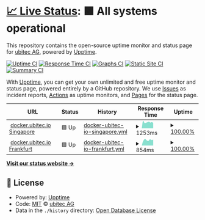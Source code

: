 # [📈 Live Status](https://status.docker.ubitec.io): <!--live status--> **🟩 All systems operational**

This repository contains the open-source uptime monitor and status page for [ubitec AG](https://ubitec.io), powered by [Upptime](https://github.com/upptime/upptime).

[![Uptime CI](https://github.com/ubitechq/docker-ubitec-io-status-page/workflows/Uptime%20CI/badge.svg)](https://github.com/upptime/upptime/actions?query=workflow%3A%22Uptime+CI%22)
[![Response Time CI](https://github.com/ubitechq/docker-ubitec-io-status-page/workflows/Response%20Time%20CI/badge.svg)](https://github.com/upptime/upptime/actions?query=workflow%3A%22Response+Time+CI%22)
[![Graphs CI](https://github.com/ubitechq/docker-ubitec-io-status-page/workflows/Graphs%20CI/badge.svg)](https://github.com/upptime/upptime/actions?query=workflow%3A%22Graphs+CI%22)
[![Static Site CI](https://github.com/ubitechq/docker-ubitec-io-status-page/workflows/Static%20Site%20CI/badge.svg)](https://github.com/upptime/upptime/actions?query=workflow%3A%22Static+Site+CI%22)
[![Summary CI](https://github.com/ubitechq/docker-ubitec-io-status-page/workflows/Summary%20CI/badge.svg)](https://github.com/upptime/upptime/actions?query=workflow%3A%22Summary+CI%22)

With [Upptime](https://upptime.js.org), you can get your own unlimited and free uptime monitor and status page, powered entirely by a GitHub repository. We use [Issues](https://github.com/ubitechq/docker-ubitec-io-status-page/issues) as incident reports, [Actions](https://github.com/ubitechq/docker-ubitec-io-status-page/actions) as uptime monitors, and [Pages](https://status.docker.ubitec.io) for the status page.

<!--start: status pages-->
<!-- This summary is generated by Upptime (https://github.com/upptime/upptime) -->
<!-- Do not edit this manually, your changes will be overwritten -->
<!-- prettier-ignore -->
| URL | Status | History | Response Time | Uptime |
| --- | ------ | ------- | ------------- | ------ |
| <img alt="" src="https://favicons.githubusercontent.com/docker-ap-southeast-1.ubitec.io" height="13"> [docker.ubitec.io Singapore](https://docker-ap-southeast-1.ubitec.io/health) | 🟩 Up | [docker-ubitec-io-singapore.yml](https://github.com/ubitechq/docker-ubitec-io-status-page/commits/HEAD/history/docker-ubitec-io-singapore.yml) | <details><summary><img alt="Response time graph" src="./graphs/docker-ubitec-io-singapore/response-time-week.png" height="20"> 1253ms</summary><br><a href="https://status.docker.ubitec.io/history/docker-ubitec-io-singapore"><img alt="Response time 1313" src="https://img.shields.io/endpoint?url=https%3A%2F%2Fraw.githubusercontent.com%2Fubitechq%2Fdocker-ubitec-io-status-page%2FHEAD%2Fapi%2Fdocker-ubitec-io-singapore%2Fresponse-time.json"></a><br><a href="https://status.docker.ubitec.io/history/docker-ubitec-io-singapore"><img alt="24-hour response time 1122" src="https://img.shields.io/endpoint?url=https%3A%2F%2Fraw.githubusercontent.com%2Fubitechq%2Fdocker-ubitec-io-status-page%2FHEAD%2Fapi%2Fdocker-ubitec-io-singapore%2Fresponse-time-day.json"></a><br><a href="https://status.docker.ubitec.io/history/docker-ubitec-io-singapore"><img alt="7-day response time 1253" src="https://img.shields.io/endpoint?url=https%3A%2F%2Fraw.githubusercontent.com%2Fubitechq%2Fdocker-ubitec-io-status-page%2FHEAD%2Fapi%2Fdocker-ubitec-io-singapore%2Fresponse-time-week.json"></a><br><a href="https://status.docker.ubitec.io/history/docker-ubitec-io-singapore"><img alt="30-day response time 1292" src="https://img.shields.io/endpoint?url=https%3A%2F%2Fraw.githubusercontent.com%2Fubitechq%2Fdocker-ubitec-io-status-page%2FHEAD%2Fapi%2Fdocker-ubitec-io-singapore%2Fresponse-time-month.json"></a><br><a href="https://status.docker.ubitec.io/history/docker-ubitec-io-singapore"><img alt="1-year response time 1311" src="https://img.shields.io/endpoint?url=https%3A%2F%2Fraw.githubusercontent.com%2Fubitechq%2Fdocker-ubitec-io-status-page%2FHEAD%2Fapi%2Fdocker-ubitec-io-singapore%2Fresponse-time-year.json"></a></details> | <details><summary><a href="https://status.docker.ubitec.io/history/docker-ubitec-io-singapore">100.00%</a></summary><a href="https://status.docker.ubitec.io/history/docker-ubitec-io-singapore"><img alt="All-time uptime 100.00%" src="https://img.shields.io/endpoint?url=https%3A%2F%2Fraw.githubusercontent.com%2Fubitechq%2Fdocker-ubitec-io-status-page%2FHEAD%2Fapi%2Fdocker-ubitec-io-singapore%2Fuptime.json"></a><br><a href="https://status.docker.ubitec.io/history/docker-ubitec-io-singapore"><img alt="24-hour uptime 100.00%" src="https://img.shields.io/endpoint?url=https%3A%2F%2Fraw.githubusercontent.com%2Fubitechq%2Fdocker-ubitec-io-status-page%2FHEAD%2Fapi%2Fdocker-ubitec-io-singapore%2Fuptime-day.json"></a><br><a href="https://status.docker.ubitec.io/history/docker-ubitec-io-singapore"><img alt="7-day uptime 100.00%" src="https://img.shields.io/endpoint?url=https%3A%2F%2Fraw.githubusercontent.com%2Fubitechq%2Fdocker-ubitec-io-status-page%2FHEAD%2Fapi%2Fdocker-ubitec-io-singapore%2Fuptime-week.json"></a><br><a href="https://status.docker.ubitec.io/history/docker-ubitec-io-singapore"><img alt="30-day uptime 100.00%" src="https://img.shields.io/endpoint?url=https%3A%2F%2Fraw.githubusercontent.com%2Fubitechq%2Fdocker-ubitec-io-status-page%2FHEAD%2Fapi%2Fdocker-ubitec-io-singapore%2Fuptime-month.json"></a><br><a href="https://status.docker.ubitec.io/history/docker-ubitec-io-singapore"><img alt="1-year uptime 100.00%" src="https://img.shields.io/endpoint?url=https%3A%2F%2Fraw.githubusercontent.com%2Fubitechq%2Fdocker-ubitec-io-status-page%2FHEAD%2Fapi%2Fdocker-ubitec-io-singapore%2Fuptime-year.json"></a></details>
| <img alt="" src="https://favicons.githubusercontent.com/docker-eu-central-1.ubitec.io" height="13"> [docker.ubitec.io Frankfurt](https://docker-eu-central-1.ubitec.io/health) | 🟩 Up | [docker-ubitec-io-frankfurt.yml](https://github.com/ubitechq/docker-ubitec-io-status-page/commits/HEAD/history/docker-ubitec-io-frankfurt.yml) | <details><summary><img alt="Response time graph" src="./graphs/docker-ubitec-io-frankfurt/response-time-week.png" height="20"> 854ms</summary><br><a href="https://status.docker.ubitec.io/history/docker-ubitec-io-frankfurt"><img alt="Response time 811" src="https://img.shields.io/endpoint?url=https%3A%2F%2Fraw.githubusercontent.com%2Fubitechq%2Fdocker-ubitec-io-status-page%2FHEAD%2Fapi%2Fdocker-ubitec-io-frankfurt%2Fresponse-time.json"></a><br><a href="https://status.docker.ubitec.io/history/docker-ubitec-io-frankfurt"><img alt="24-hour response time 915" src="https://img.shields.io/endpoint?url=https%3A%2F%2Fraw.githubusercontent.com%2Fubitechq%2Fdocker-ubitec-io-status-page%2FHEAD%2Fapi%2Fdocker-ubitec-io-frankfurt%2Fresponse-time-day.json"></a><br><a href="https://status.docker.ubitec.io/history/docker-ubitec-io-frankfurt"><img alt="7-day response time 854" src="https://img.shields.io/endpoint?url=https%3A%2F%2Fraw.githubusercontent.com%2Fubitechq%2Fdocker-ubitec-io-status-page%2FHEAD%2Fapi%2Fdocker-ubitec-io-frankfurt%2Fresponse-time-week.json"></a><br><a href="https://status.docker.ubitec.io/history/docker-ubitec-io-frankfurt"><img alt="30-day response time 836" src="https://img.shields.io/endpoint?url=https%3A%2F%2Fraw.githubusercontent.com%2Fubitechq%2Fdocker-ubitec-io-status-page%2FHEAD%2Fapi%2Fdocker-ubitec-io-frankfurt%2Fresponse-time-month.json"></a><br><a href="https://status.docker.ubitec.io/history/docker-ubitec-io-frankfurt"><img alt="1-year response time 807" src="https://img.shields.io/endpoint?url=https%3A%2F%2Fraw.githubusercontent.com%2Fubitechq%2Fdocker-ubitec-io-status-page%2FHEAD%2Fapi%2Fdocker-ubitec-io-frankfurt%2Fresponse-time-year.json"></a></details> | <details><summary><a href="https://status.docker.ubitec.io/history/docker-ubitec-io-frankfurt">100.00%</a></summary><a href="https://status.docker.ubitec.io/history/docker-ubitec-io-frankfurt"><img alt="All-time uptime 100.00%" src="https://img.shields.io/endpoint?url=https%3A%2F%2Fraw.githubusercontent.com%2Fubitechq%2Fdocker-ubitec-io-status-page%2FHEAD%2Fapi%2Fdocker-ubitec-io-frankfurt%2Fuptime.json"></a><br><a href="https://status.docker.ubitec.io/history/docker-ubitec-io-frankfurt"><img alt="24-hour uptime 100.00%" src="https://img.shields.io/endpoint?url=https%3A%2F%2Fraw.githubusercontent.com%2Fubitechq%2Fdocker-ubitec-io-status-page%2FHEAD%2Fapi%2Fdocker-ubitec-io-frankfurt%2Fuptime-day.json"></a><br><a href="https://status.docker.ubitec.io/history/docker-ubitec-io-frankfurt"><img alt="7-day uptime 100.00%" src="https://img.shields.io/endpoint?url=https%3A%2F%2Fraw.githubusercontent.com%2Fubitechq%2Fdocker-ubitec-io-status-page%2FHEAD%2Fapi%2Fdocker-ubitec-io-frankfurt%2Fuptime-week.json"></a><br><a href="https://status.docker.ubitec.io/history/docker-ubitec-io-frankfurt"><img alt="30-day uptime 100.00%" src="https://img.shields.io/endpoint?url=https%3A%2F%2Fraw.githubusercontent.com%2Fubitechq%2Fdocker-ubitec-io-status-page%2FHEAD%2Fapi%2Fdocker-ubitec-io-frankfurt%2Fuptime-month.json"></a><br><a href="https://status.docker.ubitec.io/history/docker-ubitec-io-frankfurt"><img alt="1-year uptime 100.00%" src="https://img.shields.io/endpoint?url=https%3A%2F%2Fraw.githubusercontent.com%2Fubitechq%2Fdocker-ubitec-io-status-page%2FHEAD%2Fapi%2Fdocker-ubitec-io-frankfurt%2Fuptime-year.json"></a></details>

<!--end: status pages-->

[**Visit our status website →**](https://status.docker.ubitec.io)

## 📄 License

- Powered by: [Upptime](https://github.com/upptime/upptime)
- Code: [MIT](./LICENSE) © [ubitec AG](https://ubitec.io)
- Data in the `./history` directory: [Open Database License](https://opendatacommons.org/licenses/odbl/1-0/)
